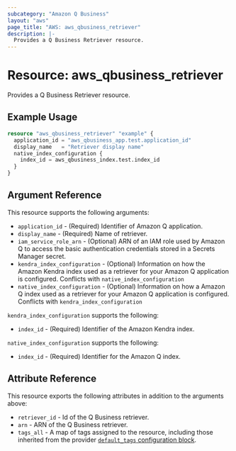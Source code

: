 ```yaml
---
subcategory: "Amazon Q Business"
layout: "aws"
page_title: "AWS: aws_qbusiness_retriever"
description: |-
  Provides a Q Business Retriever resource.
---
```


# Resource: aws_qbusiness_retriever

Provides a Q Business Retriever resource.

## Example Usage

```terraform
resource "aws_qbusiness_retriever" "example" {
  application_id = "aws_qbusiness_app.test.application_id"
  display_name   = "Retriever display name"
  native_index_configuration {
    index_id = aws_qbusiness_index.test.index_id
  }
}
```

## Argument Reference

This resource supports the following arguments:

* `application_id` - (Required) Identifier of Amazon Q application.
* `display_name` - (Required) Name of retriever.
* `iam_service_role_arn` - (Optional) ARN of an IAM role used by Amazon Q to access the basic authentication credentials stored in a Secrets Manager secret.
* `kendra_index_configuration` - (Optional) Information on how the Amazon Kendra index used as a retriever for your Amazon Q application is configured. Conflicts with `native_index_configuration`
* `native_index_configuration` - (Optional) Information on how a Amazon Q index used as a retriever for your Amazon Q application is configured. Conflicts with `kendra_index_configuration`

`kendra_index_configuration` supports the following:

* `index_id` - (Required) Identifier of the Amazon Kendra index.

`native_index_configuration` supports the following:

* `index_id` - (Required) Identifier for the Amazon Q index.

## Attribute Reference

This resource exports the following attributes in addition to the arguments above:

* `retriever_id` - Id of the Q Business retriever.
* `arn` - ARN of the Q Business retriever.
* `tags_all` - A map of tags assigned to the resource, including those inherited from the provider [`default_tags` configuration block](https://registry.terraform.io/providers/hashicorp/aws/latest/docs#default_tags-configuration-block).
